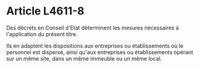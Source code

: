 # Article L4611-8

Des décrets en Conseil d'Etat déterminent les mesures nécessaires à l'application du présent titre.

Ils en adaptent les dispositions aux entreprises ou établissements où le personnel est dispersé, ainsi qu'aux entreprises ou établissements opérant sur un même site, dans un même immeuble ou un même local.